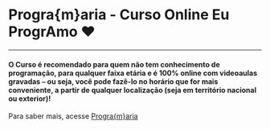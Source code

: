 #  Progra{m}aria - Curso Online Eu ProgrAmo  :heart:
---------------------
#### O Curso é recomendado para quem não tem conhecimento de programação, para qualquer faixa etária e é 100% online com videoaulas gravadas – ou seja, você pode fazê-lo no horário que for mais conveniente, a partir de qualquer localização (seja em território nacional ou exterior)!

Para saber mais, acesse [Progra{m}aria](https://www.programaria.org/)


